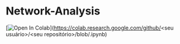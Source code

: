 # Network-Analysis

[<img src="https://colab.research.google.com/assets/colab-badge.svg" alt="Open In Colab" />](https://colab.research.google.com/github/<seu usuário>/<seu repositório>/blob/<nome do arquivo>.ipynb)
